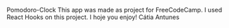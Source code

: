 Pomodoro-Clock
This app was made as project for FreeCodeCamp. I used React Hooks on this project.
I hoje you enjoy!
Cátia Antunes